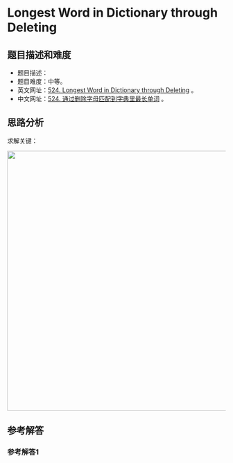 # Longest Word in Dictionary through Deleting

## 题目描述和难度
+ 题目描述：
+ 题目难度：中等。
+ 英文网址：[524. Longest Word in Dictionary through Deleting](https://leetcode.com/problems/longest-word-in-dictionary-through-deleting/description/)  。
+ 中文网址：[524. 通过删除字母匹配到字典里最长单词](https://leetcode-cn.com/problems/longest-word-in-dictionary-through-deleting/description/)  。
## 思路分析
求解关键：

<img src="https://liweiwei1419.github.io/images/leetcode-solution/" width="600">

## 参考解答
### 参考解答1

```java

```
